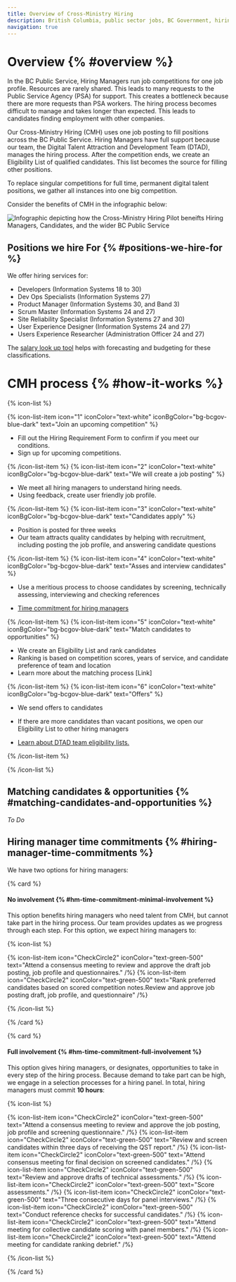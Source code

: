 ```yaml
---
title: Overview of Cross-Ministry Hiring
description: British Columbia, public sector jobs, BC Government, hiring services, CMH process
navigation: true
---
```


# Overview {% #overview %}

In the BC Public Service, Hiring Managers run job competitions for one job profile. Resources are rarely shared. This leads to many requests to the Public Service Agency (PSA) for support. This creates a bottleneck because there are more requests than PSA workers. The hiring process becomes difficult to manage and takes longer than expected. This leads to candidates finding employment with other companies.

Our Cross-Ministry Hiring (CMH) uses one job posting to fill positions across the BC Public Service. Hiring Managers have full support because our team, the Digital Talent Attraction and Development Team (DTAD), manages the hiring process. After the competition ends, we create an Eligibility List of qualified candidates. This list becomes the source for filling other positions.

To replace singular competitions for full time, permanent digital talent positions, we gather all instances into one big competition.

Consider the benefits of CMH in the infographic below:

![Infographic depicting how the Cross-Ministry Hiring Pilot beneifts Hiring Managers, Candidates, and the wider BC Public Service](https://raw.githubusercontent.com/bcgov/digital-talent/feature/markdown-content/packages/markdown-content/CMHP%20Content/20230503%20-%20CMHP%20overview.PNG)

## Positions we hire For {% #positions-we-hire-for %}

We offer hiring services for:

- Developers (Information Systems 18 to 30)
- Dev Ops Specialists (Information Systems 27)
- Product Manager (Information Systems 30, and Band 3)
- Scrum Master (Information Systems 24 and 27)
- Site Reliability Specialist (Information Systems 27 and 30)
- User Experience Designer (Information Systems 24 and 27)
- Users Experience Researcher (Administration Officer 24 and 27)

The [salary look up tool](https://www2.gov.bc.ca/gov/content/careers-myhr/all-employees/pay-benefits/salaries/salarylookuptool) helps with forecasting and budgeting for these classifications.

# CMH process {% #how-it-works %}

{% icon-list %}

{% icon-list-item icon="1" iconColor="text-white" iconBgColor="bg-bcgov-blue-dark" text="Join an upcoming competition" %}

- Fill out the Hiring Requirement Form to confirm if you meet our conditions.
- Sign up for upcoming competitions.

{% /icon-list-item %}
{% icon-list-item icon="2" iconColor="text-white" iconBgColor="bg-bcgov-blue-dark" text="We will create a job posting" %}

- We meet all hiring managers to understand hiring needs.
- Using feedback, create user friendly job profile.

{% /icon-list-item %}
{% icon-list-item icon="3" iconColor="text-white" iconBgColor="bg-bcgov-blue-dark" text="Candidates apply" %}

- Position is posted for three weeks
- Our team attracts quality candidates by helping with recruitment, including posting the job profile, and answering candidate questions

{% /icon-list-item %}
{% icon-list-item icon="4" iconColor="text-white" iconBgColor="bg-bcgov-blue-dark" text="Asses and interview candidates" %}

- Use a meritious process to choose candidates by screening, technically assessing, interviewing and checking references

- [Time commitment for hiring managers]()

{% /icon-list-item %}
{% icon-list-item icon="5" iconColor="text-white" iconBgColor="bg-bcgov-blue-dark" text="Match candidates to opportunities" %}

- We create an Eligibility List and rank candidates
- Ranking is based on competition scores, years of service, and candidate preference of team and location
- Learn more about the matching process [Link]

{% /icon-list-item %}
{% icon-list-item icon="6" iconColor="text-white" iconBgColor="bg-bcgov-blue-dark" text="Offers" %}

- We send offers to candidates
- If there are more candidates than vacant positions, we open our Eligibility List to other hiring managers

- [Learn about DTAD team eligibility lists.]()

{% /icon-list-item %}

{% /icon-list %}

## Matching candidates & opportunities {% #matching-candidates-and-opportunities %}

_To Do_

## Hiring manager time commitments {% #hiring-manager-time-commitments %}

We have two options for hiring managers:

{% card %}

#### No involvement {% #hm-time-commitment-minimal-involvement %}

This option benefits hiring managers who need talent from CMH, but cannot take part in the hiring process. Our team provides updates as we progress through each step. For this option, we expect hiring managers to:

{% icon-list %}

{% icon-list-item icon="CheckCircle2" iconColor="text-green-500" text="Attend a consensus meeting to review and approve the draft job posting, job profile and questionnaires." /%}
{% icon-list-item icon="CheckCircle2" iconColor="text-green-500" text="Rank preferred candidates based on scored competition notes.Review and approve job posting draft, job profile, and questionnaire" /%}

{% /icon-list %}

{% /card %}

{% card %}

#### Full involvement {% #hm-time-commitment-full-involvement %}

This option gives hiring managers, or designates, opportunities to take in every step of the hiring process. Because demand to take part can be high, we engage in a selection processes for a hiring panel. In total, hiring managers must commit **10 hours**:

{% icon-list %}

{% icon-list-item icon="CheckCircle2" iconColor="text-green-500" text="Attend a consensus meeting to review and approve the job posting, job profile and screening questionnaire." /%}
{% icon-list-item icon="CheckCircle2" iconColor="text-green-500" text="Review and screen candidates within three days of receiving the QST report." /%}
{% icon-list-item icon="CheckCircle2" iconColor="text-green-500" text="Attend consensus meeting for final decision on screened candidates." /%}
{% icon-list-item icon="CheckCircle2" iconColor="text-green-500" text="Review and approve drafts of technical assessments." /%}
{% icon-list-item icon="CheckCircle2" iconColor="text-green-500" text="Score assessments." /%}
{% icon-list-item icon="CheckCircle2" iconColor="text-green-500" text="Three consecutive days for panel interviews." /%}
{% icon-list-item icon="CheckCircle2" iconColor="text-green-500" text="Conduct reference checks for successful candidates." /%}
{% icon-list-item icon="CheckCircle2" iconColor="text-green-500" text="Attend meeting for collective candidate scoring with panel members." /%}
{% icon-list-item icon="CheckCircle2" iconColor="text-green-500" text="Attend meeting for candidate ranking debrief." /%}

{% /icon-list %}

{% /card %}
